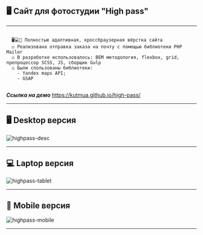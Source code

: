 ## 🖥 Сайт для фотостудии "High pass"
---

```

  🖥💻📱 Полностью адаптивная, кроссбраузерная вёрстка сайта   
  ☑️ Реализована отправка заказа на почту с помощью библиотеки PHP Mailer   
  ☑️ В разработке использовалось: BEM методология, flexbox, grid, препроцессор SCSS, JS, сборщик Gulp   
  ☑️ Были спользованы библиотеки:
    - Yandex maps API;
    - GSAP
  
```
___Ссылка на демо___ https://kutmua.github.io/high-pass/   

---

## 🖥 Desktop версия
![highpass-desc](https://user-images.githubusercontent.com/101246310/194741668-659bcabf-84c8-4e89-881a-4a58dad82119.gif)

---

## 💻 Laptop версия
![highpass-tablet](https://user-images.githubusercontent.com/101246310/194741723-585888db-10cc-4d58-b3a9-64231327f607.gif)

---

## 📱 Mobile версия
![highpass-mobile](https://user-images.githubusercontent.com/101246310/194741787-c83639c3-0730-471a-83e0-73ec781cccb6.gif)   

---
